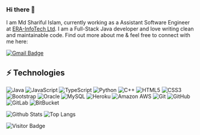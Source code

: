 ### Hi there 👋

I am Md Shariful Islam, currently working as a Assistant Software Engineer at [ERA-InfoTech Ltd](https://erainfotechbd.com/). I am a Full-Stack Java developer and love writing clean and maintainable code. Find out more about me & feel free to connect with me here:


[![Gmail Badge](https://img.shields.io/badge/-sharifewu100@gmail.com-c14438?style=flat-square&logo=Gmail&logoColor=white&link=mailto:sharifewu100@gmail.com)](mailto:sharifewu100@gmail.com)


## ⚡ Technologies

![Java](https://img.shields.io/badge/java-%23ED8B00.svg?style=flat-square&logo=white)
![JavaScript](https://img.shields.io/badge/-JavaScript-black?style=flat-square&logo=javascript)
![TypeScript](https://img.shields.io/badge/-TypeScript-007ACC?style=flat-square&logo=typescript)
![Python](https://img.shields.io/badge/-Python-black?style=flat-square&logo=Python)
![C++](https://img.shields.io/badge/-C++-00599C?style=flat-square&logo=c)
![HTML5](https://img.shields.io/badge/-HTML5-E34F26?style=flat-square&logo=html5&logoColor=white)
![CSS3](https://img.shields.io/badge/-CSS3-1572B6?style=flat-square&logo=css3)
![Bootstrap](https://img.shields.io/badge/-Bootstrap-563D7C?style=flat-square&logo=bootstrap)
![Oracle](https://img.shields.io/badge/Oracle-F80000?style=flat-square&logo=white)
![MySQL](https://img.shields.io/badge/-MySQL-black?style=flat-square&logo=mysql)
![Heroku](https://img.shields.io/badge/-Heroku-430098?style=flat-square&logo=heroku)
![Amazon AWS](https://img.shields.io/badge/Amazon%20AWS-232F3E?style=flat-square&logo=amazon-aws)
![Git](https://img.shields.io/badge/-Git-black?style=flat-square&logo=git)
![GitHub](https://img.shields.io/badge/-GitHub-181717?style=flat-square&logo=github)
![GitLab](https://img.shields.io/badge/-GitLab-FCA121?style=flat-square&logo=gitlab)
![BitBucket](https://img.shields.io/badge/-BitBucket-darkblue?style=flat-square&logo=bitbucket)

![Github Stats](https://github-readme-stats.vercel.app/api?username=Sharif111&count_private=true&show_icons=true&include_all_commits=true)
![Top Langs](https://github-readme-stats.vercel.app/api/top-langs/?username=Sharif111&hide=TeX&layout=compact)

![Visitor Badge](https://visitor-badge.laobi.icu/badge?page_id=Sharif111.Sharif111)

